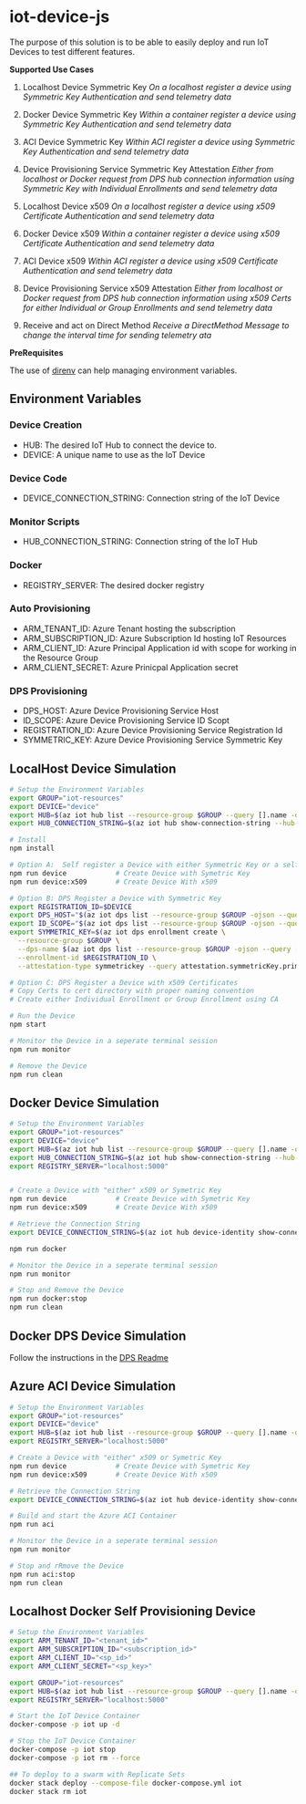 # iot-device-js

The purpose of this solution is to be able to easily deploy and run IoT Devices to test different features.

__Supported Use Cases__

1. Localhost Device Symmetric Key
  _On a localhost register a device using Symmetric Key Authentication and send telemetry data_

1. Docker Device Symmetric Key
  _Within a container register a device using Symmetric Key Authentication and send telemetry data_

1. ACI Device Symmetric Key
  _Within ACI register a device using Symmetric Key Authentication and send telemetry data_

1. Device Provisioning Service Symmetric Key Attestation
  _Either from localhost or Docker request from DPS hub connection information using Symmetric Key with Individual Enrollments and send telemetry data_

1. Localhost Device x509
  _On a localhost register a device using x509 Certificate Authentication and send telemetry data_

1. Docker Device x509
  _Within a container register a device using x509 Certificate Authentication and send telemetry data_

1. ACI Device x509
  _Within ACI register a device using x509 Certificate Authentication and send telemetry data_

1. Device Provisioning Service x509 Attestation
  _Either from localhost or Docker request from DPS hub connection information using x509 Certs for either Individual or Group Enrollments and send telemetry data_

1. Receive and act on Direct Method
  _Receive a DirectMethod Message to change the interval time for sending telemetry ata_

__PreRequisites__

The use of [direnv](https://direnv.net/) can help managing environment variables.

## Environment Variables

### Device Creation

- HUB: The desired IoT Hub to connect the device to.
- DEVICE: A unique name to use as the IoT Device


### Device Code

- DEVICE_CONNECTION_STRING: Connection string of the IoT Device


### Monitor Scripts

- HUB_CONNECTION_STRING: Connection string of the IoT Hub


### Docker

- REGISTRY_SERVER: The desired docker registry


### Auto Provisioning

- ARM_TENANT_ID: Azure Tenant hosting the subscription
- ARM_SUBSCRIPTION_ID: Azure Subscription Id hosting IoT Resources
- ARM_CLIENT_ID: Azure Principal Application id with scope for working in the Resource Group
- ARM_CLIENT_SECRET: Azure Prinicpal Application secret


### DPS Provisioning

- DPS_HOST: Azure Device Provisioning Service Host
- ID_SCOPE: Azure Device Provisioning Service ID Scopt
- REGISTRATION_ID: Azure Device Provisioning Service Registration Id
- SYMMETRIC_KEY: Azure Device Provisioning Service Symmetric Key


## LocalHost Device Simulation

```bash
# Setup the Environment Variables
export GROUP="iot-resources"
export DEVICE="device"
export HUB=$(az iot hub list --resource-group $GROUP --query [].name -otsv)
export HUB_CONNECTION_STRING=$(az iot hub show-connection-string --hub-name $HUB)

# Install
npm install

# Option A:  Self register a Device with either Symmetric Key or a self signed x509 Certificate
npm run device            # Create Device with Symetric Key
npm run device:x509       # Create Device With x509

# Option B: DPS Register a Device with Symmetric Key
export REGISTRATION_ID=$DEVICE
export DPS_HOST="$(az iot dps list --resource-group $GROUP -ojson --query [0].properties.deviceProvisioningHostName -otsv)"
export ID_SCOPE="$(az iot dps list --resource-group $GROUP -ojson --query [0].properties.idScope -otsv)"
export SYMMETRIC_KEY=$(az iot dps enrollment create \
  --resource-group $GROUP \
  --dps-name $(az iot dps list --resource-group $GROUP -ojson --query [0].name -otsv) \
  --enrollment-id $REGISTRATION_ID \
  --attestation-type symmetrickey --query attestation.symmetricKey.primaryKey -otsv)

# Option C: DPS Register a Device with x509 Certificates
# Copy Certs to cert directory with proper naming convention
# Create either Individual Enrollment or Group Enrollment using CA

# Run the Device
npm start

# Monitor the Device in a seperate terminal session
npm run monitor

# Remove the Device
npm run clean
```


## Docker Device Simulation

```bash
# Setup the Environment Variables
export GROUP="iot-resources"
export DEVICE="device"
export HUB=$(az iot hub list --resource-group $GROUP --query [].name -otsv)
export HUB_CONNECTION_STRING=$(az iot hub show-connection-string --hub-name $HUB)
export REGISTRY_SERVER="localhost:5000"


# Create a Device with "either" x509 or Symetric Key
npm run device            # Create Device with Symetric Key
npm run device:x509       # Create Device With x509

# Retrieve the Connection String
export DEVICE_CONNECTION_STRING=$(az iot hub device-identity show-connection-string --hub-name $HUB --device-id $DEVICE -otsv)

npm run docker

# Monitor the Device in a seperate terminal session
npm run monitor

# Stop and Remove the Device
npm run docker:stop
npm run clean
```

## Docker DPS Device Simulation

Follow the instructions in the [DPS Readme](https://github.com/danielscholl/iot-device-js/tree/master/dps)

## Azure ACI Device Simulation

```bash
# Setup the Environment Variables
export GROUP="iot-resources"
export DEVICE="device"
export HUB=$(az iot hub list --resource-group $GROUP --query [].name -otsv)
export REGISTRY_SERVER="localhost:5000"

# Create a Device with "either" x509 or Symetric Key
npm run device            # Create Device with Symetric Key
npm run device:x509       # Create Device With x509

# Retrieve the Connection String
export DEVICE_CONNECTION_STRING=$(az iot hub device-identity show-connection-string --hub-name $HUB --device-id $DEVICE -otsv)

# Build and start the Azure ACI Container
npm run aci

# Monitor the Device in a seperate terminal session
npm run monitor

# Stop and rRmove the Device
npm run aci:stop
npm run clean
```

## Localhost Docker Self Provisioning Device

```bash
# Setup the Environment Variables
export ARM_TENANT_ID="<tenant_id>"
export ARM_SUBSCRIPTION_ID="<subscription_id>"
export ARM_CLIENT_ID="<sp_id>"
export ARM_CLIENT_SECRET="<sp_key>"

export GROUP="iot-resources"
export HUB=$(az iot hub list --resource-group $GROUP --query [].name -otsv)
export REGISTRY_SERVER="localhost:5000"

# Start the IoT Device Container
docker-compose -p iot up -d

# Stop the IoT Device Container
docker-compose -p iot stop
docker-compose -p iot rm --force

## To deploy to a swarm with Replicate Sets
docker stack deploy --compose-file docker-compose.yml iot
docker stack rm iot
```
